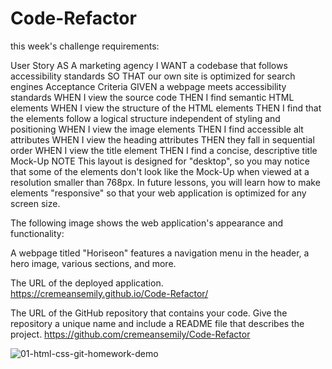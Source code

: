 # Code-Refactor

this week's challenge requirements:

User Story
AS A marketing agency
I WANT a codebase that follows accessibility standards
SO THAT our own site is optimized for search engines
Acceptance Criteria
GIVEN a webpage meets accessibility standards
WHEN I view the source code
THEN I find semantic HTML elements
WHEN I view the structure of the HTML elements
THEN I find that the elements follow a logical structure independent of styling and positioning
WHEN I view the image elements
THEN I find accessible alt attributes
WHEN I view the heading attributes
THEN they fall in sequential order
WHEN I view the title element
THEN I find a concise, descriptive title
Mock-Up
NOTE
This layout is designed for "desktop", so you may notice that some of the elements don't look like the Mock-Up when viewed at a resolution smaller than 768px. In future lessons, you will learn how to make elements "responsive" so that your web application is optimized for any screen size.

The following image shows the web application's appearance and functionality:

A webpage titled "Horiseon" features a navigation menu in the header, a hero image, various sections, and more.


The URL of the deployed application.
https://cremeansemily.github.io/Code-Refactor/

The URL of the GitHub repository that contains your code. Give the repository a unique name and include a README file that describes the project.
https://github.com/cremeansemily/Code-Refactor

![01-html-css-git-homework-demo](https://user-images.githubusercontent.com/78656766/109429180-6e8bae00-79c8-11eb-9036-05353fabfbfc.png)

